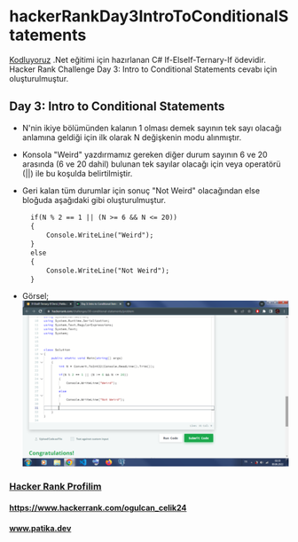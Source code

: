 # hackerRankDay3IntroToConditionalStatements
[Kodluyoruz](https://app.patika.dev/) .Net eğitimi için hazırlanan C# If-ElseIf-Ternary-If ödevidir. Hacker Rank Challenge Day 3: Intro to Conditional Statements cevabı için oluşturulmuştur.
## Day 3: Intro to Conditional Statements
- N'nin ikiye bölümünden kalanın 1 olması demek sayının tek sayı olacağı anlamına geldiği için ilk olarak N değişkenin modu alınmıştır.
- Konsola "Weird" yazdırmamız gereken diğer durum sayının 6 ve 20 arasında (6 ve 20 dahil) bulunan tek sayılar olacağı için veya operatörü (||) ile bu koşulda belirtilmiştir.
- Geri kalan tüm durumlar için sonuç "Not Weird" olacağından else bloğuda aşağıdaki gibi oluşturulmuştur.  
    
        if(N % 2 == 1 || (N >= 6 && N <= 20))
        {
            Console.WriteLine("Weird");
        }
        else
        {
            Console.WriteLine("Not Weird");
        }
         
- Görsel;
    ![Day 3 Intro to Conditional Statements Hacker Rank Gorseli](Day%203%20Intro%20to%20Conditional%20Statements%20Hacker%20Rank%20Gorseli.png)

### [Hacker Rank Profilim](https://www.hackerrank.com/ogulcan_celik24) 
#### https://www.hackerrank.com/ogulcan_celik24
#### www.patika.dev


